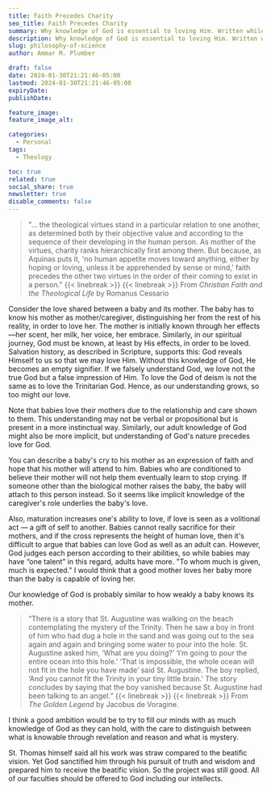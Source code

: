 ```yaml
---
title: Faith Precedes Charity
seo_title: Faith Precedes Charity
summary: Why knowledge of God is essential to loving Him. Written while returning from Philly, inspired by a discussion with homies from St. Patrick's Church.
description: Why knowledge of God is essential to loving Him. Written while returning from Philly, inspired by a discussion with homies from St. Patrick's Church.
slug: philosophy-of-science
author: Ammar M. Plumber

draft: false
date: 2024-01-30T21:21:46-05:00
lastmod: 2024-01-30T21:21:46-05:00
expiryDate: 
publishDate: 

feature_image: 
feature_image_alt: 

categories:
  - Personal
tags:
  - Theology

toc: true
related: true
social_share: true
newsletter: true
disable_comments: false
---
```


> "… the theological virtues stand in a particular relation to one another, as determined both by their objective value and according to the sequence of their developing in the human person. As mother of the virtues, charity ranks hierarchically first among them. But because, as Aquinas puts it, 'no human appetite moves toward anything, either by hoping or loving, unless it be apprehended by sense or mind,' faith precedes the other two virtues in the order of their coming to exist in a person."
> {{< linebreak >}} {{< linebreak >}}
> From _Christian Faith and the Theological Life_ by Romanus Cessario

Consider the love shared between a baby and its mother. The baby has to know his mother as mother/caregiver, distinguishing her from the rest of his reality, in order to love her. The mother is initially known through her effects—her scent, her milk, her voice, her embrace. Similarly, in our spiritual journey, God must be known, at least by His effects, in order to be loved. Salvation history, as described in Scripture, supports this: God reveals Himself to us so that we may love Him. Without this knowledge of God, He becomes an empty signifier. If we falsely understand God, we love not the true God but a false impression of Him. To love the God of deism is not the same as to love the Trinitarian God. Hence, as our understanding grows, so too might our love.

Note that babies love their mothers due to the relationship and care shown to them. This understanding may not be verbal or propositional but is present in a more instinctual way. Similarly, our adult knowledge of God might also be more implicit, but understanding of God's nature precedes love for God.

You can describe a baby's cry to his mother as an expression of faith and hope that his mother will attend to him. Babies who are conditioned to believe their mother will not help them eventually learn to stop crying. If someone other than the biological mother raises the baby, the baby will attach to this person instead. So it seems like implicit knowledge of the caregiver's role underlies the baby's love.

Also, maturation increases one's ability to love, if love is seen as a volitional act — a gift of self to another. Babies cannot really sacrifice for their mothers, and if the cross represents the height of human love, then it's difficult to argue that babies can love God as well as an adult can. However, God judges each person according to their abilities, so while babies may have “one talent” in this regard, adults have more. "To whom much is given, much is expected." I would think that a good mother loves her baby more than the baby is capable of loving her.

Our knowledge of God is probably similar to how weakly a baby knows its mother. 

> “There is a story that St. Augustine was walking on the beach contemplating the mystery of the Trinity. Then he saw a boy in front of him who had dug a hole in the sand and was going out to the sea again and again and bringing some water to pour into the hole. St. Augustine asked him, ‘What are you doing?’ ‘I’m going to pour the entire ocean into this hole.’ ‘That is impossible, the whole ocean will not fit in the hole you have made’ said St. Augustine. The boy replied, ‘And you cannot fit the Trinity in your tiny little brain.’ The story concludes by saying that the boy vanished because St. Augustine had been talking to an angel.“
> {{< linebreak >}} {{< linebreak >}}
> From _The Golden Legend_ by Jacobus de Voragine.

I think a good ambition would be to try to fill our minds with as much knowledge of God as they can hold, with the care to distinguish between what is knowable through revelation and reason and what is mystery. 

St. Thomas himself said all his work was straw compared to the beatific vision. Yet God sanctified him through his pursuit of truth and wisdom and prepared him to receive the beatific vision. So the project was still good. All of our faculties should be offered to God including our intellects.
